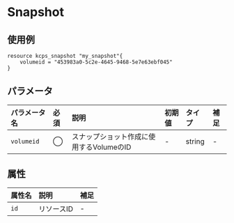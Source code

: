 # Snapshot

## 使用例

```hcl
resource kcps_snapshot "my_snapshot"{
    volumeid = "453983a0-5c2e-4645-9468-5e7e63ebf045"
}
```


## パラメータ

|パラメータ名 |必須    |説明      |初期値    |タイプ    |補足|
|:----------|:------|:---------|:--------|:--------|:--|
|`volumeid` |◯|スナップショット作成に使用するVolumeのID  | - | string | - |


## 属性
|属性名 |説明      |補足 |
|:----------|:------|:---------|
|`id`          |リソースID   | - | 
